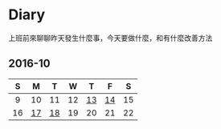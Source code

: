 # Diary

上班前來聊聊昨天發生什麼事，今天要做什麼，和有什麼改善方法

## 2016-10

| S | M | T | W | T | F | S |
|:-:|:-:|:-:|:-:|:-:|:-:|:-:|
| 9 | 10 | 11 | 12 | [13](2016/2016-10-13.markdown) | [14](2016/2016-10-14.markdown) | 15 |
| 16 | [17](2016/2016-10-17.markdown) | [18](2016/2016-10-18.markdown) | 19 | 20 | 21 | 22 |